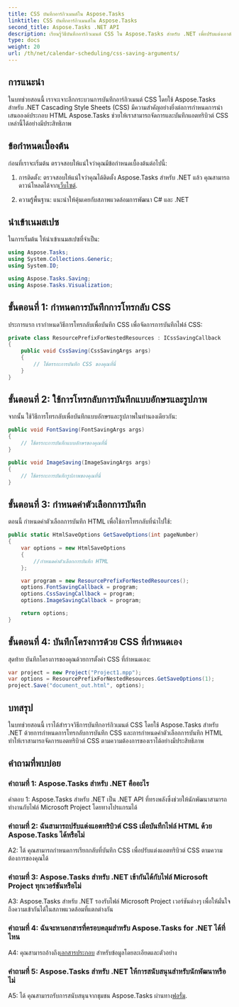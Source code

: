 ```yaml
---
title: CSS บันทึกอาร์กิวเมนต์ใน Aspose.Tasks
linktitle: CSS บันทึกอาร์กิวเมนต์ใน Aspose.Tasks
second_title: Aspose.Tasks .NET API
description: เรียนรู้วิธีบันทึกอาร์กิวเมนต์ CSS ใน Aspose.Tasks สำหรับ .NET เพื่อปรับแต่งเอาต์พุต HTML ปรับปรุงการนำเสนอด้วยการตั้งค่า CSS ที่ปรับแต่งโดยเฉพาะ
type: docs
weight: 20
url: /th/net/calendar-scheduling/css-saving-arguments/
---
```

## การแนะนำ

ในบทช่วยสอนนี้ เราจะเจาะลึกกระบวนการบันทึกอาร์กิวเมนต์ CSS โดยใช้ Aspose.Tasks สำหรับ .NET Cascading Style Sheets (CSS) มีความสำคัญอย่างยิ่งต่อการกำหนดการนำเสนอองค์ประกอบ HTML Aspose.Tasks ช่วยให้เราสามารถจัดการและบันทึกแอตทริบิวต์ CSS เหล่านี้ได้อย่างมีประสิทธิภาพ

## ข้อกำหนดเบื้องต้น

ก่อนที่เราจะเริ่มต้น ตรวจสอบให้แน่ใจว่าคุณมีข้อกำหนดเบื้องต้นต่อไปนี้:

1.  การติดตั้ง: ตรวจสอบให้แน่ใจว่าคุณได้ติดตั้ง Aspose.Tasks สำหรับ .NET แล้ว คุณสามารถดาวน์โหลดได้จาก[เว็บไซต์](https://releases.aspose.com/tasks/net/).

2. ความรู้พื้นฐาน: แนะนำให้คุ้นเคยกับสภาพแวดล้อมการพัฒนา C# และ .NET

## นำเข้าเนมสเปซ

ในการเริ่มต้น ให้นำเข้าเนมสเปซที่จำเป็น:

```csharp
using Aspose.Tasks;
using System.Collections.Generic;
using System.IO;

using Aspose.Tasks.Saving;
using Aspose.Tasks.Visualization;

```
## ขั้นตอนที่ 1: กำหนดการบันทึกการโทรกลับ CSS

ประการแรก เรากำหนดวิธีการโทรกลับเพื่อบันทึก CSS เพื่อจัดการการบันทึกไฟล์ CSS:

```csharp
private class ResourcePrefixForNestedResources : ICssSavingCallback
{
    public void CssSaving(CssSavingArgs args)
    {
        // ใช้ตรรกะการบันทึก CSS ของคุณที่นี่
    }
}
```

## ขั้นตอนที่ 2: ใช้การโทรกลับการบันทึกแบบอักษรและรูปภาพ

จากนั้น ใช้วิธีการโทรกลับเพื่อบันทึกแบบอักษรและรูปภาพในทำนองเดียวกัน:

```csharp
public void FontSaving(FontSavingArgs args)
{
    // ใช้ตรรกะการบันทึกแบบอักษรของคุณที่นี่
}

public void ImageSaving(ImageSavingArgs args)
{
    // ใช้ตรรกะการบันทึกรูปภาพของคุณที่นี่
}
```

## ขั้นตอนที่ 3: กำหนดค่าตัวเลือกการบันทึก

ตอนนี้ กำหนดค่าตัวเลือกการบันทึก HTML เพื่อใช้การโทรกลับที่นำไปใช้:

```csharp
public static HtmlSaveOptions GetSaveOptions(int pageNumber)
{
    var options = new HtmlSaveOptions
    {
        //กำหนดค่าตัวเลือกการบันทึก HTML
    };

    var program = new ResourcePrefixForNestedResources();
    options.FontSavingCallback = program;
    options.CssSavingCallback = program;
    options.ImageSavingCallback = program;

    return options;
}
```

## ขั้นตอนที่ 4: บันทึกโครงการด้วย CSS ที่กำหนดเอง

สุดท้าย บันทึกโครงการของคุณด้วยการตั้งค่า CSS ที่กำหนดเอง:

```csharp
var project = new Project("Project1.mpp");
var options = ResourcePrefixForNestedResources.GetSaveOptions(1);
project.Save("document_out.html", options);
```

## บทสรุป

ในบทช่วยสอนนี้ เราได้สำรวจวิธีการบันทึกอาร์กิวเมนต์ CSS โดยใช้ Aspose.Tasks สำหรับ .NET ด้วยการกำหนดการโทรกลับการบันทึก CSS และการกำหนดค่าตัวเลือกการบันทึก HTML ทำให้เราสามารถจัดการแอตทริบิวต์ CSS ตามความต้องการของเราได้อย่างมีประสิทธิภาพ

## คำถามที่พบบ่อย

### คำถามที่ 1: Aspose.Tasks สำหรับ .NET คืออะไร

คำตอบ 1: Aspose.Tasks สำหรับ .NET เป็น .NET API ที่ทรงพลังซึ่งช่วยให้นักพัฒนาสามารถทำงานกับไฟล์ Microsoft Project โดยทางโปรแกรมได้

### คำถามที่ 2: ฉันสามารถปรับแต่งแอตทริบิวต์ CSS เมื่อบันทึกไฟล์ HTML ด้วย Aspose.Tasks ได้หรือไม่

A2: ได้ คุณสามารถกำหนดการเรียกกลับที่บันทึก CSS เพื่อปรับแต่งแอตทริบิวต์ CSS ตามความต้องการของคุณได้

### คำถามที่ 3: Aspose.Tasks สำหรับ .NET เข้ากันได้กับไฟล์ Microsoft Project ทุกเวอร์ชันหรือไม่

A3: Aspose.Tasks สำหรับ .NET รองรับไฟล์ Microsoft Project เวอร์ชันต่างๆ เพื่อให้มั่นใจถึงความเข้ากันได้ในสภาพแวดล้อมที่แตกต่างกัน

### คำถามที่ 4: ฉันจะหาเอกสารที่ครอบคลุมสำหรับ Aspose.Tasks for .NET ได้ที่ไหน

A4: คุณสามารถอ้างถึง[เอกสารประกอบ](https://reference.aspose.com/tasks/net/) สำหรับข้อมูลโดยละเอียดและตัวอย่าง

### คำถามที่ 5: Aspose.Tasks สำหรับ .NET ให้การสนับสนุนสำหรับนักพัฒนาหรือไม่

 A5: ได้ คุณสามารถรับการสนับสนุนจากชุมชน Aspose.Tasks ผ่านทาง[ฟอรั่ม](https://forum.aspose.com/c/tasks/15).